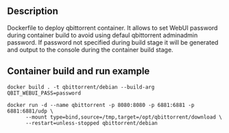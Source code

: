 ## Description
Dockerfile to deploy qbittorrent container. It allows to set WebUI password during container build to avoid using defaul qbittorrent adminadmin password. If password not specified during build stage it will be generated and output to the console during the container build stage. 

## Container build and run example
```
docker build . -t qbittorrent/debian --build-arg QBIT_WEBUI_PASS=password

docker run -d --name qbittorrent -p 8080:8080 -p 6881:6881 -p 6881:6881/udp \
      --mount type=bind,source=/tmp,target=/opt/qbittorrent/download \
      --restart=unless-stopped qbittorrent/debian

